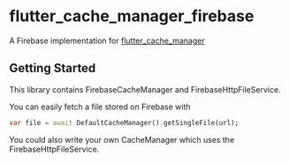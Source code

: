 # flutter_cache_manager_firebase

A Firebase implementation for [flutter_cache_manager](https://pub.dev/packages/flutter_cache_manager)

## Getting Started

This library contains FirebaseCacheManager and FirebaseHttpFileService.

You can easily fetch a file stored on Firebase with 
```dart
var file = await DefaultCacheManager().getSingleFile(url);
```

You could also write your own CacheManager which uses the FirebaseHttpFileService.